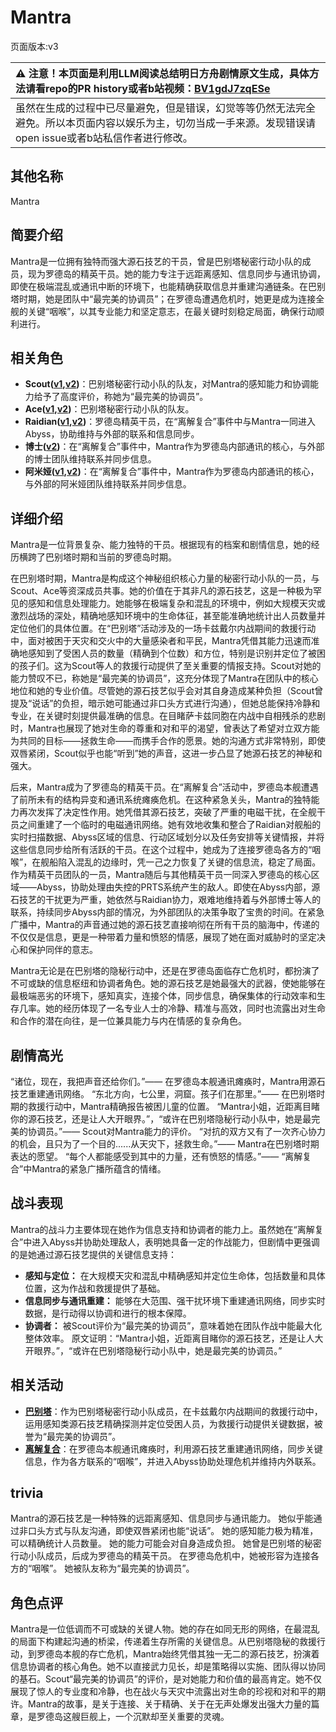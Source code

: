 # Mantra
页面版本:v3
 

| :warning: 注意！本页面是利用LLM阅读总结明日方舟剧情原文生成，具体方法请看repo的PR history或者b站视频：[BV1gdJ7zqESe](https://www.bilibili.com/video/BV1gdJ7zqESe/)         |
|:----------------------------|
| 虽然在生成的过程中已尽量避免，但是错误，幻觉等等仍然无法完全避免。所以本页面内容以娱乐为主，切勿当成一手来源。发现错误请open issue或者b站私信作者进行修改。|



## 其他名称
Mantra
## 简要介绍
Mantra是一位拥有独特而强大源石技艺的干员，曾是巴别塔秘密行动小队的成员，现为罗德岛的精英干员。她的能力专注于远距离感知、信息同步与通讯协调，即使在极端混乱或通讯中断的环境下，也能精确获取信息并重建沟通链条。在巴别塔时期，她是团队中“最完美的协调员”；在罗德岛遭遇危机时，她更是成为连接全舰的关键“咽喉”，以其专业能力和坚定意志，在最关键时刻稳定局面，确保行动顺利进行。
## 相关角色
-   **Scout([v1](../chars/extended_char_Scout.md),[v2](extended_char_Scout.md))**：巴别塔秘密行动小队的队友，对Mantra的感知能力和协调能力给予了高度评价，称她为“最完美的协调员”。
-   **Ace([v1](../chars/extended_char_Ace.md),[v2](extended_char_Ace.md))**：巴别塔秘密行动小队的队友。
-   **Raidian([v1](../chars/char_614_acsupo.md),[v2](char_614_acsupo.md))**：罗德岛精英干员，在“离解复合”事件中与Mantra一同进入Abyss，协助维持与外部的联系和信息同步。
-   **博士([v2](extended_char_bo_shi.md))**：在“离解复合”事件中，Mantra作为罗德岛内部通讯的核心，与外部的博士团队维持联系并同步信息。
-   **阿米娅([v1](../chars/char_002_amiya.md),[v2](char_002_amiya.md))**：在“离解复合”事件中，Mantra作为罗德岛内部通讯的核心，与外部的阿米娅团队维持联系并同步信息。
## 详细介绍
Mantra是一位背景复杂、能力独特的干员。根据现有的档案和剧情信息，她的经历横跨了巴别塔时期和当前的罗德岛时期。

在巴别塔时期，Mantra是构成这个神秘组织核心力量的秘密行动小队的一员，与Scout、Ace等资深成员共事。她的价值在于其非凡的源石技艺，这是一种极为罕见的感知和信息处理能力。她能够在极端复杂和混乱的环境中，例如大规模天灾或激烈战场的深处，精确地感知环境中的生命体征，甚至能准确地统计出人员数量并定位他们的具体位置。在“巴别塔”活动涉及的一场卡兹戴尔内战期间的救援行动中，面对被困于天灾和交火中的大量感染者和平民，Mantra凭借其能力迅速而准确地感知到了受困人员的数量（精确到个位数）和方位，特别是识别并定位了被困的孩子们。这为Scout等人的救援行动提供了至关重要的情报支持。Scout对她的能力赞叹不已，称她是“最完美的协调员”，这充分体现了Mantra在团队中的核心地位和她的专业价值。尽管她的源石技艺似乎会对其自身造成某种负担（Scout曾提及“说话”的负担，暗示她可能通过非口头方式进行沟通），但她总能保持冷静和专业，在关键时刻提供最准确的信息。在目睹萨卡兹同胞在内战中自相残杀的悲剧时，Mantra也展现了她对生命的尊重和对和平的渴望，曾表达了希望对立双方能为共同的目标——拯救生命——而携手合作的愿景。她的沟通方式非常特别，即使双唇紧闭，Scout似乎也能“听到”她的声音，这进一步凸显了她源石技艺的神秘和强大。

后来，Mantra成为了罗德岛的精英干员。在“离解复合”活动中，罗德岛本舰遭遇了前所未有的结构异变和通讯系统瘫痪危机。在这种紧急关头，Mantra的独特能力再次发挥了决定性作用。她凭借其源石技艺，突破了严重的电磁干扰，在全舰干员之间重建了一个临时的电磁通讯网络。她有效地收集和整合了Raidian对舰船的实时扫描数据、Abyss区域的信息、行动区域划分以及任务安排等关键情报，并将这些信息同步给所有活跃的干员。在这个过程中，她成为了连接罗德岛各方的“咽喉”，在舰船陷入混乱的边缘时，凭一己之力恢复了关键的信息流，稳定了局面。作为精英干员团队的一员，Mantra随后与其他精英干员一同深入罗德岛的核心区域——Abyss，协助处理由失控的PRTS系统产生的敌人。即使在Abyss内部，源石技艺的干扰更为严重，她依然与Raidian协力，艰难地维持着与外部博士等人的联系，持续同步Abyss内部的情况，为外部团队的决策争取了宝贵的时间。在紧急广播中，Mantra的声音通过她的源石技艺直接响彻在所有干员的脑海中，传递的不仅仅是信息，更是一种带着力量和愤怒的情感，展现了她在面对威胁时的坚定决心和保护同伴的意志。

Mantra无论是在巴别塔的隐秘行动中，还是在罗德岛面临存亡危机时，都扮演了不可或缺的信息枢纽和协调者角色。她的源石技艺是她最强大的武器，使她能够在最极端恶劣的环境下，感知真实，连接个体，同步信息，确保集体的行动效率和生存几率。她的经历体现了一名专业人士的冷静、精准与高效，同时也流露出对生命和合作的潜在向往，是一位兼具能力与内在情感的复杂角色。
## 剧情高光
“诸位，现在，我把声音还给你们。”—— 在罗德岛本舰通讯瘫痪时，Mantra用源石技艺重建通讯网络。
“东北方向，七公里，洞窟。孩子们在那里。”—— 在巴别塔时期的救援行动中，Mantra精确报告被困儿童的位置。
“Mantra小姐，近距离目睹你的源石技艺，还是让人大开眼界。”，“或许在巴别塔隐秘行动小队中，她是最完美的协调员。”—— Scout对Mantra能力的评价。
“对抗的双方又有了一次齐心协力的机会，且只为了一个目的......从天灾下，拯救生命。”—— Mantra在巴别塔时期表达的愿望。
“每个人都能感受到其中的力量，还有愤怒的情感。”—— “离解复合”中Mantra的紧急广播所蕴含的情绪。
## 战斗表现
Mantra的战斗力主要体现在她作为信息支持和协调者的能力上。虽然她在“离解复合”中进入Abyss并协助处理敌人，表明她具备一定的作战能力，但剧情中更强调的是她通过源石技艺提供的关键信息支持：
- **感知与定位：** 在大规模天灾和混乱中精确感知并定位生命体，包括数量和具体位置，这为作战和救援提供了基础。
- **信息同步与通讯重建：** 能够在大范围、强干扰环境下重建通讯网络，同步实时数据，是行动得以协调和进行的根本保障。
- **协调者：** 被Scout评价为“最完美的协调员”，意味着她在团队作战中能最大化整体效率。
原文证明：“Mantra小姐，近距离目睹你的源石技艺，还是让人大开眼界。”，“或许在巴别塔隐秘行动小队中，她是最完美的协调员。”
## 相关活动
-   **[巴别塔](../stories/act33side.md)**：作为巴别塔秘密行动小队成员，在卡兹戴尔内战期间的救援行动中，运用感知类源石技艺精确探测并定位受困人员，为救援行动提供关键数据，被誉为“最完美的协调员”。
-   **[离解复合](../stories/main_15.md)**：在罗德岛本舰通讯瘫痪时，利用源石技艺重建通讯网络，同步关键信息，作为各方联系的“咽喉”，并进入Abyss协助处理危机并维持内外联系。
## trivia
Mantra的源石技艺是一种特殊的远距离感知、信息同步与通讯能力。
她似乎能通过非口头方式与队友沟通，即使双唇紧闭也能“说话”。
她的感知能力极为精准，可以精确统计人员数量。
她的能力可能会对自身造成负担。
她曾是巴别塔的秘密行动小队成员，后成为罗德岛的精英干员。
在罗德岛危机中，她被形容为连接各方的“咽喉”。
她被队友称为“最完美的协调员”。
## 角色点评
Mantra是一位低调而不可或缺的关键人物。她的存在如同无形的网络，在最混乱的局面下构建起沟通的桥梁，传递着生存所需的关键信息。从巴别塔隐秘的救援行动，到罗德岛本舰的存亡危机，Mantra始终凭借其独一无二的源石技艺，扮演着信息协调者的核心角色。她不以直接武力见长，却是策略得以实施、团队得以协同的基石。Scout“最完美的协调员”的评价，是对她能力和价值的最高肯定。她不仅展现了惊人的专业度和冷静，也在战火与天灾中流露出对生命的珍视和对和平的期许。Mantra的故事，是关于连接、关于精确、关于在无声处爆发出强大力量的篇章，是罗德岛这艘巨舰上，一个沉默却至关重要的灵魂。